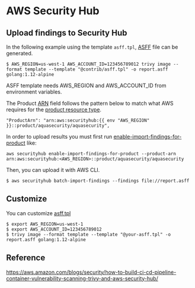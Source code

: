 # AWS Security Hub

## Upload findings to Security Hub

In the following example using the template `asff.tpl`, [ASFF](https://docs.aws.amazon.com/securityhub/latest/userguide/securityhub-findings-format.html) file can be generated.

```
$ AWS_REGION=us-west-1 AWS_ACCOUNT_ID=123456789012 trivy image --format template --template "@contrib/asff.tpl" -o report.asff golang:1.12-alpine
```

ASFF template needs AWS_REGION and AWS_ACCOUNT_ID from environment variables.

The Product [ARN](https://docs.aws.amazon.com/general/latest/gr/aws-arns-and-namespaces.html) field follows the pattern below to match what AWS requires for the [product resource type](https://github.com/awsdocs/aws-security-hub-user-guide/blob/master/doc_source/securityhub-partner-providers.md#aqua-security--aqua-cloud-native-security-platform-sends-findings).

```
"ProductArn": "arn:aws:securityhub:{{ env "AWS_REGION" }}::product/aquasecurity/aquasecurity",
```

In order to upload results you must first run [enable-import-findings-for-product](https://docs.aws.amazon.com/cli/latest/reference/securityhub/enable-import-findings-for-product.html) like:

```
aws securityhub enable-import-findings-for-product --product-arn arn:aws:securityhub:<AWS_REGION>::product/aquasecurity/aquasecurity
```

Then, you can upload it with AWS CLI.

```
$ aws securityhub batch-import-findings --findings file://report.asff
```

## Customize
You can customize [asff.tpl](https://github.com/aquasecurity/trivy/blob/main/contrib/asff.tpl)

```
$ export AWS_REGION=us-west-1
$ export AWS_ACCOUNT_ID=123456789012
$ trivy image --format template --template "@your-asff.tpl" -o report.asff golang:1.12-alpine
```

## Reference
https://aws.amazon.com/blogs/security/how-to-build-ci-cd-pipeline-container-vulnerability-scanning-trivy-and-aws-security-hub/
